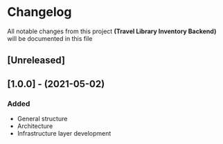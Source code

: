 # Changelog

All notable changes from this project **(Travel Library Inventory Backend)** will be documented in this file

## [Unreleased]

## [1.0.0] - (2021-05-02)

### Added

- General structure
- Architecture
- Infrastructure layer development
